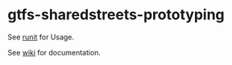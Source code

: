 # gtfs-sharedstreets-prototyping

See [runit](runit) for Usage.

See [wiki](https://github.com/availabs/gtfs-sharedstreets-prototyping/wiki) for documentation.
